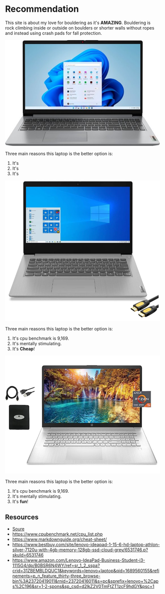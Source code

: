 # Recommendation

This site is about my love for bouldering as it's **AMAZING**. Bouldering is rock climbing inside or outside on boulders or shorter walls without ropes and instead using crash pads for fall protection.






![Laptop mentioned below.](Computer_Worst.jpg)

Three main reasons this laptop is the better option is:

1. It's 
2. It's
3. It's




![Laptop mentioned below.](Computer_Okay.png)

Three main reasons this laptop is the better option is:

1. It's cpu benchmark is 9,169.
2. It's mentally stimulating.
3. It's **Cheap**!


![Laptop mentioned below.](Computer_Best.png)

Three main reasons this laptop is the better option is:

1. It's cpu benchmark is 9,169.
2. It's mentally stimulating.
3. It's **fun**!

## Resources

- [Soure](https://www.amazon.com/HP-i7-1160G7-Bluetooth-Windows-Accessories/dp/B09FF2JPMY/ref=sr_1_2_sspa?crid=VHLZUF8VWADG&keywords=laptop&qid=1689605977&refinements=p_36%3A2421888011&rnid=2421885011&s=pc&sprefix=laptop+%2Caps%2C293&sr=1-2-spons&ufe=app_do%3Aamzn1.fos.ac2169a1-b668-44b9-8bd0-5ec63b24bcb5&sp_csd=d2lkZ2V0TmFtZT1zcF9hdGY&psc=1)
- https://www.cpubenchmark.net/cpu_list.php
- https://www.markdownguide.org/cheat-sheet/
- https://www.bestbuy.com/site/lenovo-ideapad-1-15-6-hd-laptop-athlon-silver-7120u-with-4gb-memory-128gb-ssd-cloud-grey/6531746.p?skuId=6531746
- https://www.amazon.com/Lenovo-IdeaPad-Business-Student-i3-1115G4/dp/B0BSR6N4WY/ref=sr_1_2_sspa?crid=31ZBEMBLDQUC1&keywords=lenovo+laptop&qid=1689560155&refinements=p_n_feature_thirty-three_browse-bin%3A23720419011&rnid=23720416011&s=pc&sprefix=lenovo+%2Caps%2C196&sr=1-2-spons&sp_csd=d2lkZ2V0TmFtZT1zcF9hdGY&psc=1
